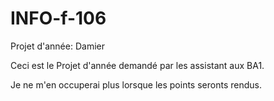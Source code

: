 INFO-f-106
==========

Projet d'année: Damier

Ceci est le Projet d'année demandé par les assistant aux BA1.

Je ne m'en occuperai plus lorsque les points seronts rendus.

